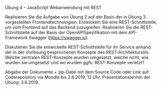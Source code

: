 Übung 4 – JavaScript Webanwendung mit REST

Realisieren Sie die Aufgabe von Übung 2 auf der Basis der in Übung 3 vorgestellten
Frontendtechnologien. Entwickeln Sie eine REST-Schnittstelle, um vom Frontend auf das
Backend zuzugreifen. Realisieren Sie die REST-Schnittstelle auf der Basis der OpenAPISpezifikation
mit dem API-Framework Swagger (https://swagger.io).

Diskutieren Sie die entwickelte REST-Schnittstelle für ihr Service anhand der in der Vorlesung
besprochenen Konzepte des REST-Architekturstils. Welche zentralen REST-Konzepte wurden
umgesetzt, welche nicht, wie wurden sie umgesetzt und wo wurden ggfs. REST-Konzepte
verletzt?

Abgabe der Dokumente + zip-Datei mit dem Source Code oder Link auf Coderepository via
Moodle bis 2.6.2019, 12 Uhr. Präsentationstermin der Übung: 3.6.2019.
